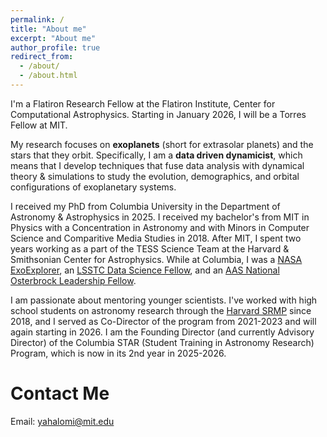 ```yaml
---
permalink: /
title: "About me"
excerpt: "About me"
author_profile: true
redirect_from: 
  - /about/
  - /about.html
---
```


I'm a Flatiron Research Fellow at the Flatiron Institute, Center for Computational Astrophysics. Starting in January 2026, I will be a Torres Fellow at MIT. 

My research focuses on **exoplanets** (short for extrasolar planets) and the stars that they orbit. Specifically, I am a **data driven dynamicist**, which means that I develop techniques that fuse data analysis with dynamical theory & simulations to study the evolution, demographics, and orbital configurations of exoplanetary systems.

I received my PhD from Columbia University in the Department of Astronomy & Astrophysics in 2025. I received my bachelor's from MIT in Physics with a Concentration in Astronomy and with Minors in Computer Science and Comparitive Media Studies in 2018. After MIT, I spent two years working as a part of the TESS Science Team at the Harvard & Smithsonian Center for Astrophysics. While at Columbia, I was a [NASA ExoExplorer](https://exoplanets.nasa.gov/exep/exopag/exoexplorers/exoexplorers-welcome/), an [LSSTC Data Science Fellow](https://www.lsstcorporation.org/lincc/fellowship_program), and an [AAS National Osterbrock Leadership Fellow](https://aas.org/nolp).


I am passionate about mentoring younger scientists. I've worked with high school students on astronomy research through the [Harvard SRMP](https://projects.iq.harvard.edu/shrimp) since 2018, and I served as Co-Director of the program from 2021-2023 and will again starting in 2026. I am the Founding Director (and currently Advisory Director) of the Columbia STAR (Student Training in Astronomy Research) Program, which is now in its 2nd year in 2025-2026. 



Contact Me
======
Email: [yahalomi@mit.edu](mailto:yahalomi@mit.edu) <br>
